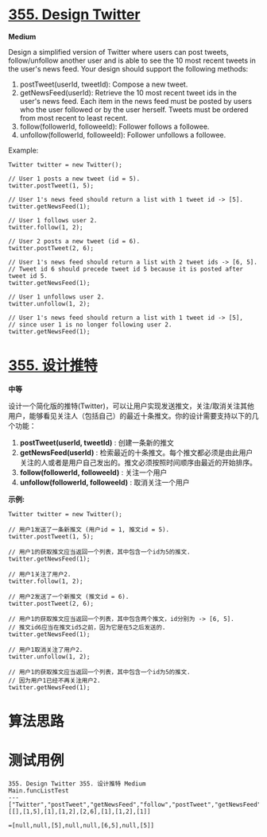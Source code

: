 # [355. Design Twitter][enTitle]

**Medium**

Design a simplified version of Twitter where users can post tweets, follow/unfollow another user and is able to see the 10 most recent tweets in the user's news feed. Your design should support the following methods:



1. postTweet(userId, tweetId): Compose a new tweet. 
2. getNewsFeed(userId): Retrieve the 10 most recent tweet ids in the user's news feed. Each item in the news feed must be posted by users who the user followed or by the user herself. Tweets must be ordered from most recent to least recent. 
3. follow(followerId, followeeId): Follower follows a followee. 
4. unfollow(followerId, followeeId): Follower unfollows a followee.



Example:

```
Twitter twitter = new Twitter();

// User 1 posts a new tweet (id = 5).
twitter.postTweet(1, 5);

// User 1's news feed should return a list with 1 tweet id -> [5].
twitter.getNewsFeed(1);

// User 1 follows user 2.
twitter.follow(1, 2);

// User 2 posts a new tweet (id = 6).
twitter.postTweet(2, 6);

// User 1's news feed should return a list with 2 tweet ids -> [6, 5].
// Tweet id 6 should precede tweet id 5 because it is posted after tweet id 5.
twitter.getNewsFeed(1);

// User 1 unfollows user 2.
twitter.unfollow(1, 2);

// User 1's news feed should return a list with 1 tweet id -> [5],
// since user 1 is no longer following user 2.
twitter.getNewsFeed(1);

```




# [355. 设计推特][cnTitle]

**中等**

设计一个简化版的推特(Twitter)，可以让用户实现发送推文，关注/取消关注其他用户，能够看见关注人（包括自己）的最近十条推文。你的设计需要支持以下的几个功能：

1. **postTweet(userId, tweetId)** : 创建一条新的推文 
2. **getNewsFeed(userId)** : 检索最近的十条推文。每个推文都必须是由此用户关注的人或者是用户自己发出的。推文必须按照时间顺序由最近的开始排序。 
3. **follow(followerId, followeeId)** : 关注一个用户 
4. **unfollow(followerId, followeeId)** : 取消关注一个用户

**示例:** 

```
Twitter twitter = new Twitter();

// 用户1发送了一条新推文 (用户id = 1, 推文id = 5).
twitter.postTweet(1, 5);

// 用户1的获取推文应当返回一个列表，其中包含一个id为5的推文.
twitter.getNewsFeed(1);

// 用户1关注了用户2.
twitter.follow(1, 2);

// 用户2发送了一个新推文 (推文id = 6).
twitter.postTweet(2, 6);

// 用户1的获取推文应当返回一个列表，其中包含两个推文，id分别为 -> [6, 5].
// 推文id6应当在推文id5之前，因为它是在5之后发送的.
twitter.getNewsFeed(1);

// 用户1取消关注了用户2.
twitter.unfollow(1, 2);

// 用户1的获取推文应当返回一个列表，其中包含一个id为5的推文.
// 因为用户1已经不再关注用户2.
twitter.getNewsFeed(1);

```




# 算法思路

# 测试用例
```
355. Design Twitter 355. 设计推特 Medium
Main.funcListTest
---
["Twitter","postTweet","getNewsFeed","follow","postTweet","getNewsFeed","unfollow","getNewsFeed"]
[[],[1,5],[1],[1,2],[2,6],[1],[1,2],[1]]

=[null,null,[5],null,null,[6,5],null,[5]]
```

[enTitle]: https://leetcode.com/problems/design-twitter/
[cnTitle]: https://leetcode-cn.com/problems/design-twitter/

